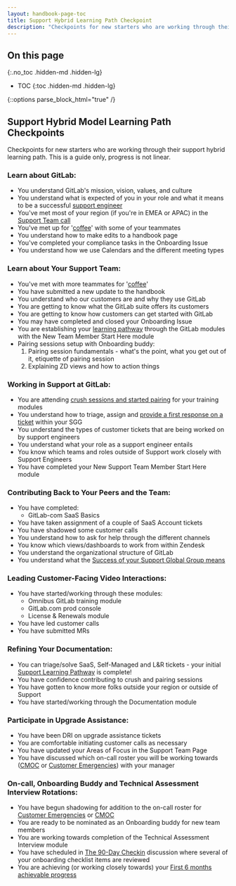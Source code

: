 ```yaml
---
layout: handbook-page-toc
title: Support Hybrid Learning Path Checkpoint
description: "Checkpoints for new starters who are working through their support hybrid learning path. This is a guide only, progress is not linear."
---
```


## On this page
{:.no_toc .hidden-md .hidden-lg}

- TOC
{:toc .hidden-md .hidden-lg}

{::options parse_block_html="true" /}

## Support Hybrid Model Learning Path Checkpoints

Checkpoints for new starters who are working through their support hybrid learning path. This is a guide only, progress is not linear. 

### Learn about GitLab:
- You understand GitLab's mission, vision, values, and culture
- You understand what is expected of you in your role and what it means to be a successful [support engineer](https://handbook.gitlab.com/job-families/engineering/support-engineer/#support-engineer)
- You've met most of your region (if you're in EMEA or APAC) in the [Support Team call](https://about.gitlab.com/handbook/support/workflows/team/weekly_team_call.html) 
- You've met up for '[coffee](https://about.gitlab.com/company/culture/all-remote/informal-communication/#coffee-chats)' with some of your teammates
- You understand how to make edits to a handbook page
- You've completed your compliance tasks in the Onboarding Issue
- You understand how we use Calendars and the different meeting types

### Learn about Your Support Team: 
- You've met with more teammates for '[coffee](https://about.gitlab.com/company/culture/all-remote/informal-communication/#coffee-chats)'
- You have submitted a new update to the handbook
- You understand who our customers are and why they use GitLab
- You are getting to know what the GitLab suite offers its customers
- You are getting to know how customers can get started with GitLab 
- You may have completed and closed your Onboarding Issue  
- You are establishing your [learning pathway](https://about.gitlab.com/handbook/support/training/#support-manager-onboarding-pathway) through the GitLab modules with the New Team Member Start Here module
- Pairing sessions setup with Onboarding buddy: 
  1. Pairing session fundamentals - what's the point, what you get out of it, etiquette of pairing session 
  1. Explaining ZD views and how to action things 

### Working in Support at GitLab: 
- You are attending [crush sessions and started pairing](https://gitlab.com/gitlab-com/support/support-pairing/-/issues/?sort=popularity&state=all) for your training modules
- You understand how to triage, assign and [provide a first response on a ticket](https://about.gitlab.com/handbook/support/workflows/working-on-tickets.html#providing-a-first-response-to-a-ticket) within your SGG
- You understand the types of customer tickets that are being worked on by support engineers 
- You understand what your role as a support engineer entails 
- You know which teams and roles outside of Support work closely with Support Engineers 
- You have completed your New Support Team Member Start Here module

### Contributing Back to Your Peers and the Team: 
- You have completed:
  - GitLab-com SaaS Basics
- You have taken assignment of a couple of SaaS Account tickets
- You have shadowed some customer calls
- You understand how to ask for help through the different channels
- You know which views/dashboards to work from within Zendesk 
- You understand the organizational structure of GitLab
- You understand what the [Success of your Support Global Group means](https://about.gitlab.com/handbook/support/support-global-groups/#success-of-their-group-means)

### Leading Customer-Facing Video Interactions: 
- You have started/working through these modules:
  - Omnibus GitLab training module
  - GitLab.com prod console
  - License & Renewals module
- You have led customer calls
- You have submitted MRs

### Refining Your Documentation: 
- You can triage/solve SaaS, Self-Managed and L&R tickets - your initial [Support Learning Pathway](https://about.gitlab.com/handbook/support/training/#support-learning-pathways) is complete!
- You have confidence contributing to crush and pairing sessions 
- You have gotten to know more folks outside your region or outside of Support
- You have started/working through the Documentation module 

### Participate in Upgrade Assistance: 
- You have been DRI on upgrade assistance tickets
- You are comfortable initiating customer calls as necessary 
- You have updated your Areas of Focus in the Support Team Page
- You have discussed which on-call roster you will be working towards ([CMOC](https://about.gitlab.com/handbook/support/workflows/cmoc_workflows.html#contacting-a-user) or [Customer Emergencies](https://about.gitlab.com/handbook/on-call/#sts=Customer%20Emergency%20On-Call%20Rotation)) with your manager

### On-call, Onboarding Buddy and Technical Assessment Interview Rotations: 
- You have begun shadowing for addition to the on-call roster for [Customer Emergencies](https://about.gitlab.com/handbook/on-call/#sts=Customer%20Emergency%20On-Call%20Rotation) or [CMOC](https://about.gitlab.com/handbook/support/workflows/cmoc_workflows.html#contacting-a-user)
- You are ready to be nominated as an Onboarding buddy for new team members 
- You are working towards completion of the Technical Assessment Interview module 
- You have scheduled in [The 90-Day Checkin](https://docs.google.com/document/d/1yTy8z0UQv84RmCkt3dLAYR8SWAXfcR7dcCnkixrbhKk/) discussion where several of your onboarding checklist items are reviewed
- You are achieving (or working closely towards) your [First 6 months achievable progress](https://about.gitlab.com/handbook/support/training/#support-engineer-achievable-progress---first-6-months)
